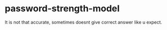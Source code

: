 # password-strength-model
It is not that accurate, sometimes doesnt give correct answer like u expect.
